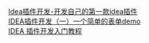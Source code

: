 










[Idea插件开发-开发自己的第一款idea插件](https://juejin.cn/post/6844904127990857742)  
[IDEA插件开发（一）一个简单的表单demo](https://www.cnblogs.com/hama1993/p/12034514.html)  
[IDEA 插件开发入门教程](https://blog.xiaohansong.com/idea-plugin-development.html)  



